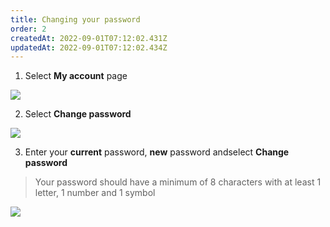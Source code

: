 ```yaml
---
title: Changing your password
order: 2
createdAt: 2022-09-01T07:12:02.431Z
updatedAt: 2022-09-01T07:12:02.434Z
---
```

1. Select **My account** page

![](/img/editing-profile_1.png)

2. Select **Change password​**

![](/img/changing-password_2.png)

3. Enter your **current** password​, **new** password andselect **Change password**

> Your password should have a minimum of 8 characters with at least 1 letter, 1 number and 1 symbol​​

![](/img/changing-password_3.png)